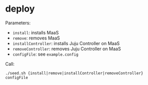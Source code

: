# deploy

Parameters:

- `install`: installs MaaS
- `remove`: removes MaaS
- `installController`: installs Juju Controller on MaaS
- `removeController`: removes Juju Controller on MaaS
- `configFile`: see `example.config`

Call:

```
./seed.sh {install|remove|installController|removeController} configFile
```
